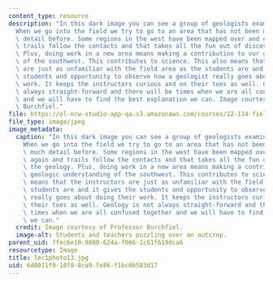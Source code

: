 ```yaml
---
content_type: resource
description: "In this dark image you can see a group of geologists examining an outcrop\u2026\
  When we go into the field we try to go to an area that has not been mapped in much\
  \ detail before. Some regions in the west have been mapped over and over again and\
  \ trails follow the contacts and that takes all the fun out of discovering the geology.\
  \ Plus, doing work in a new area means making a contribution to our geologic understanding\
  \ of the southwest. This contributes to science. This also means that the instructors\
  \ are just as unfamiliar with the field area as the students are and it gives the\
  \ students and opportunity to observe how a geologist really goes about doing their\
  \ work. It keeps the instructors curious and on their toes as well. Geology is not\
  \ always straight-forward and there will be times when we are all confused together\
  \ and we will have to find the best explanation we can. Image courtesy of Professor\
  \ Burchfiel."
file: https://ol-ocw-studio-app-qa.s3.amazonaws.com/courses/12-114-field-geology-i-fall-2005/6d8011f918f88ca9fe86f1bc0b583d17_lec1photo13.jpg
file_type: image/jpeg
image_metadata:
  caption: "In this dark image you can see a group of geologists examining an outcrop\u2026\
    When we go into the field we try to go to an area that has not been mapped in\
    \ much detail before. Some regions in the west have been mapped over and over\
    \ again and trails follow the contacts and that takes all the fun out of discovering\
    \ the geology. Plus, doing work in a new area means making a contribution to our\
    \ geologic understanding of the southwest. This contributes to science. This also\
    \ means that the instructors are just as unfamiliar with the field area as the\
    \ students are and it gives the students and opportunity to observe how a geologist\
    \ really goes about doing their work. It keeps the instructors curious and on\
    \ their toes as well. Geology is not always straight-forward and there will be\
    \ times when we are all confused together and we will have to find the best explanation\
    \ we can."
  credit: Image courtesy of Professor Burchfiel.
  image-alt: Students and teachers puzzling over an outcrop.
parent_uid: 7fec6e10-9880-624a-f066-1c61f619dca6
resourcetype: Image
title: lec1photo13.jpg
uid: 6d8011f9-18f8-8ca9-fe86-f1bc0b583d17
---
```

